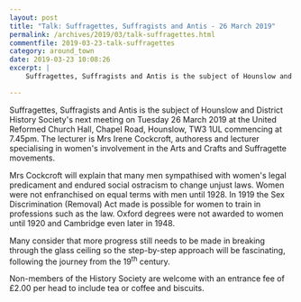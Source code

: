 ```yaml
---
layout: post
title: "Talk: Suffragettes, Suffragists and Antis - 26 March 2019"
permalink: /archives/2019/03/talk-suffragettes.html
commentfile: 2019-03-23-talk-suffragettes
category: around_town
date: 2019-03-23 10:08:26
excerpt: |
    Suffragettes, Suffragists and Antis is the subject of Hounslow and District History Society's next meeting on Tuesday 26 March 2019 at the United Reformed Church Hall, Chapel Road, Hounslow, TW3 1UL commencing at 7.45pm. The lecturer is Mrs Irene Cockcroft, authoress and lecturer specialising in women's involvement in the Arts and Crafts and Suffragette movements.

---
```

Suffragettes, Suffragists and Antis is the subject of Hounslow and District History Society's next meeting on Tuesday 26 March 2019 at the United Reformed Church Hall, Chapel Road, Hounslow, TW3 1UL commencing at 7.45pm. The lecturer is Mrs Irene Cockcroft, authoress and lecturer specialising in women's involvement in the Arts and Crafts and Suffragette movements.

Mrs Cockcroft will explain that many men sympathised with women's legal predicament and endured social ostracism to change unjust laws. Women were not enfranchised on equal terms with men until 1928. In 1919 the Sex Discrimination (Removal) Act made is possible for women to train in professions such as the law. Oxford degrees were not awarded to women until 1920 and Cambridge even later in 1948.

Many consider that more progress still needs to be made in breaking through the glass ceiling so the step-by-step approach will be fascinating, following the journey from the 19<sup>th</sup> century.

Non-members of the History Society are welcome with an entrance fee of &pound;2.00 per head to include tea or coffee and biscuits.
